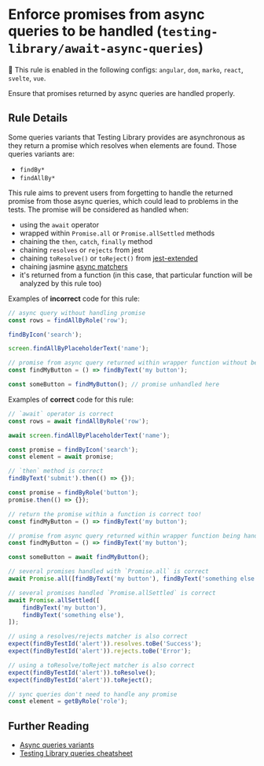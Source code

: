 # Enforce promises from async queries to be handled (`testing-library/await-async-queries`)

💼 This rule is enabled in the following configs: `angular`, `dom`, `marko`, `react`, `svelte`, `vue`.

<!-- end auto-generated rule header -->

Ensure that promises returned by async queries are handled properly.

## Rule Details

Some queries variants that Testing Library provides are
asynchronous as they return a promise which resolves when elements are
found. Those queries variants are:

- `findBy*`
- `findAllBy*`

This rule aims to prevent users from forgetting to handle the returned
promise from those async queries, which could lead to
problems in the tests. The promise will be considered as handled when:

- using the `await` operator
- wrapped within `Promise.all` or `Promise.allSettled` methods
- chaining the `then`, `catch`, `finally` method
- chaining `resolves` or `rejects` from jest
- chaining `toResolve()` or `toReject()` from [jest-extended](https://github.com/jest-community/jest-extended#promise)
- chaining jasmine [async matchers](https://jasmine.github.io/api/edge/async-matchers.html)
- it's returned from a function (in this case, that particular function will be analyzed by this rule too)

Examples of **incorrect** code for this rule:

```js
// async query without handling promise
const rows = findAllByRole('row');

findByIcon('search');

screen.findAllByPlaceholderText('name');
```

```js
// promise from async query returned within wrapper function without being handled
const findMyButton = () => findByText('my button');

const someButton = findMyButton(); // promise unhandled here
```

Examples of **correct** code for this rule:

```js
// `await` operator is correct
const rows = await findAllByRole('row');

await screen.findAllByPlaceholderText('name');

const promise = findByIcon('search');
const element = await promise;
```

```js
// `then` method is correct
findByText('submit').then(() => {});

const promise = findByRole('button');
promise.then(() => {});
```

```js
// return the promise within a function is correct too!
const findMyButton = () => findByText('my button');
```

```js
// promise from async query returned within wrapper function being handled
const findMyButton = () => findByText('my button');

const someButton = await findMyButton();
```

```js
// several promises handled with `Promise.all` is correct
await Promise.all([findByText('my button'), findByText('something else')]);
```

```js
// several promises handled `Promise.allSettled` is correct
await Promise.allSettled([
	findByText('my button'),
	findByText('something else'),
]);
```

```js
// using a resolves/rejects matcher is also correct
expect(findByTestId('alert')).resolves.toBe('Success');
expect(findByTestId('alert')).rejects.toBe('Error');
```

```js
// using a toResolve/toReject matcher is also correct
expect(findByTestId('alert')).toResolve();
expect(findByTestId('alert')).toReject();
```

```js
// sync queries don't need to handle any promise
const element = getByRole('role');
```

## Further Reading

- [Async queries variants](https://testing-library.com/docs/dom-testing-library/api-queries#findby)
- [Testing Library queries cheatsheet](https://testing-library.com/docs/dom-testing-library/cheatsheet#queries)
